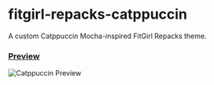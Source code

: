 # fitgirl-repacks-catppuccin
A custom Catppuccin Mocha-inspired FitGirl Repacks theme.
<u><b><h3>Preview</h3></b></u>
![Catppuccin Preview](https://raw.githubusercontent.com/shunsui18/fitgirl-repacks-catppuccin/main/preview.png)

